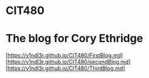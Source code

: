 # CIT480
# The blog for Cory Ethridge



[https://v1ndl3r.github.io/CIT480/FirstBlog.md]
[https://v1ndl3r.github.io/CIT480/secondBlog.md]
[https://v1ndl3r.github.io/CIT480/ThirdBlog.md]

